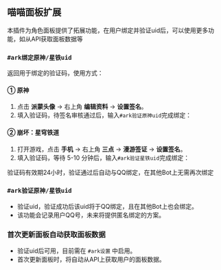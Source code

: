 ## 喵喵面板扩展

本插件为角色面板提供了拓展功能，在用户绑定并验证uid后，可以使用更多功能，如从API获取面板数据等

### `#ark绑定原神/星铁uid`

返回用于绑定的验证码，使用方式：

#### ① 原神
1. 点击 **派蒙头像** → 右上角 **编辑资料** → **设置签名**。
2. 填入验证码，待签名审核通过后，输入`#ark验证原神uid`完成绑定：

#### ② 崩坏：星穹铁道
1. 打开游戏，点击 **手机** → 右上角 **三点** → **漫游签证** → **设置签名**。
2. 填入验证码，等待 5-10 分钟后，输入`#ark验证星铁uid`完成绑定：

验证码有效期24小时，验证通过后自动与QQ绑定，在其他Bot上无需再次绑定

### `#ark验证原神/星铁uid`

- 验证uid，验证成功后该uid将于QQ绑定，且在其他Bot上也会绑定。
- 该功能会记录用户QQ号，未来将提供匿名绑定的方案。

### 首次更新面板自动获取面板数据

- 验证uid后可用，目前需在 `#ark设置` 中启用。
- 首次更新面板时，将自动从API上获取用户的面板数据。